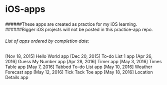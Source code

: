 # iOS-apps
### 
######These apps are created as practice for my iOS learning.
######Bigger iOS projects will not be posted in this practice-app repo.

###### List of apps ordered by completion date:

[Nov 18, 2015] Hello World app
[Dec 20, 2015] To-do List 1 app
[Apr 26, 2016] Guess My Number app
[Apr 28, 2016] Timer app
[May  3, 2016] Times Table app
[May  7, 2016] Tabbed To-do List app
[May 10, 2016] Weather Forecast app
[May 12, 2016] Tick Tack Toe app
[May 18, 2016] Location Details app
